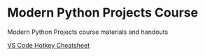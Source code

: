 # Modern Python Projects Course

Modern Python Projects course materials and handouts

[VS Code Hotkey Cheatsheet](https://code.visualstudio.com/shortcuts/keyboard-shortcuts-windows.pdf)

